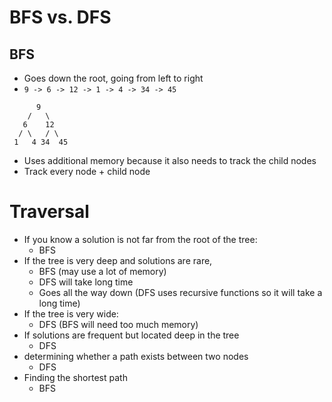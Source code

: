# BFS vs. DFS

## BFS
- Goes down the root, going from left to right
- ``9 -> 6 -> 12 -> 1 -> 4 -> 34 -> 45``
```
      9
    /   \
   6    12
  / \   / \
 1   4 34  45
```
- Uses additional memory because it also needs to track the child nodes 
- Track every node + child node

# Traversal
- If you know a solution is not far from the root of the tree:
  - BFS
- If the tree is very deep and solutions are rare, 
  - BFS (may use a lot of memory)
  - DFS will take long time
  - Goes all the way down (DFS uses recursive functions so it will take a long time)
- If the tree is very wide:
  - DFS (BFS will need too much memory)
- If solutions are frequent but located deep in the tree
  - DFS
- determining whether a path exists between two nodes
  - DFS
- Finding the shortest path
  - BFS